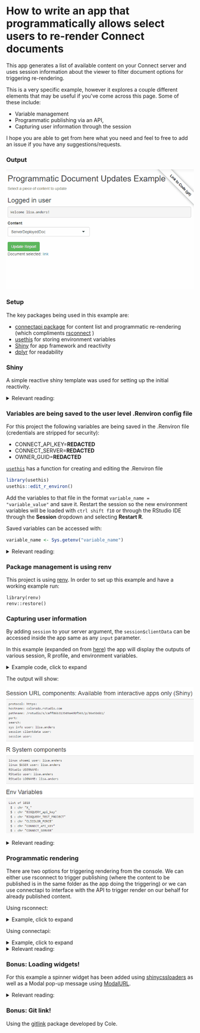 # How to write an app that programmatically allows select users to re-render Connect documents  

This app generates a list of available content on your Connect server and uses session information about the viewer to filter document options for triggering re-rendering. 

This is a very specific example, however it explores a couple different elements that may be useful if you've come across this page. Some of these include: 

 - Variable management
 - Programmatic publishing via an API, 
 - Capturing user information through the session

I hope you are able to get from here what you need and feel to free to add an issue if you have any suggestions/requests. 


### Output

![Triggering the Rmarkdown to generate from a Shiny App](/img/programmatic.gif "Example output")

### Setup

The key packages being used in this example are: 

 - [connectapi package](https://github.com/rstudio/connectapi) for content list and programmatic re-rendering (which compliments  [rsconnect](https://github.com/rstudio/rsconnect) )
 - [usethis](https://usethis.r-lib.org/index.html) for storing environment variables
 - [Shiny](https://shiny.rstudio.com/) for app framework and reactivity
 - [dplyr](https://dplyr.tidyverse.org/) for readability

### Shiny 

A simple reactive shiny template was used for setting up the initial reactivity. 

<details>
  <summary>Relevant reading:</summary>: 

 - Starting template: <https://shiny.rstudio.com/articles/dynamic-ui.html> 
 - Mastering shiny: <https://mastering-shiny.org/action-dynamic.html> 
 - Amazing database shiny app: <https://shanghai.hosting.nyu.edu/data/r/case-4-database-management-shiny.html> 
 - Shiny app as a package: <https://engineering-shiny.org/structuring-project.html> 
 - Converting a shiny app to async: <https://rstudio.github.io/promises/articles/casestudy.html> 
 - Shiny filter based on user inputs for dataframe: <https://stackoverflow.com/questions/72091981/r-shiny-filter-data-based-on-user-input-and-update-the-plot> 
 - Shiny app dealing with json: <https://community.rstudio.com/t/shiny-download-data-with-filter-parameters/80915/6> 
 - Shiny filters: <https://www.rdocumentation.org/packages/shinyfilter/versions/0.1.1> 
 - Build a login page in shiny: <https://www.listendata.com/2019/06/how-to-add-login-page-in-shiny-r.html>

</details>


### Variables are being saved to the user level .Renviron config file

For this project the following variables are being saved in the .Renviron file (credentials are stripped for security): 

 - CONNECT_API_KEY=**REDACTED**
 - CONNECT_SERVER=**REDACTED**
 - OWNER_GUID=**REDACTED**


[`usethis`](https://usethis.r-lib.org/) has a function for creating and editing the .Renviron file

```r
library(usethis)
usethis::edit_r_environ()
```

Add the variables to that file in the format `variable_name = "variable_value"` and save it. Restart the session so the new environment variables will be loaded with `ctrl shift f10` or through the RStudio IDE through the **Session** dropdown and selecting **Restart R**. 

Saved variables can be accessed with:

```r
variable_name <- Sys.getenv("variable_name")
```

 

<details>
  <summary>Relevant reading:</summary>

When working in a more complex environment structure where separate project, site, and user environments are being used [this support article has useful information](https://support.rstudio.com/hc/en-us/articles/360047157094-Managing-R-with-Rprofile-Renviron-Rprofile-site-Renviron-site-rsession-conf-and-repos-conf) with a [deeper dive into R's startup here](https://rviews.rstudio.com/2017/04/19/r-for-enterprise-understanding-r-s-startup/).

</details>

### Package management is using renv

This project is using [renv](https://rstudio.github.io/renv/articles/collaborating.html). In order to set up this example and have a working example run: 

```
library(renv)
renv::restore()
```

### Capturing user information 

By adding `session` to your server argument, the `session$clientData` can be accessed inside the app same as any `input` parameter. 

In this example (expanded on from [here](https://shiny.rstudio.com/articles/client-data.html)) the app will display the outputs of various session, R profile, and environment variables. 

<details>
  <summary>Example code, click to expand</summary>
    
```r
ui <- bootstrapPage(
  h3("Session URL components: Available from interactive apps only (Shiny)"),
  verbatimTextOutput("urlText"),
  
  h3("R System components"),
  verbatimTextOutput("rText"),  
  
  h3("Env Variables"),
  verbatimTextOutput("envvarText")
)

server <- function(input, output, session) {
  
  # Return the components of the URL in a string:
  output$urlText <- renderText({
    paste(sep = "",
          "protocol: ", session$clientData$url_protocol, "\n",
          "hostname: ", session$clientData$url_hostname, "\n",
          "pathname: ", session$clientData$url_pathname, "\n",
          "port: ",     session$clientData$url_port,     "\n",
          "search: ",   session$clientData$url_search,   "\n",
          "sys info user: ",   Sys.info()[["user"]],   "\n",
          "session clientdata user: ",   session$clientData$user,   "\n",
          "session user: ",   session$user,   "\n"
    )
  })
  
  # Return R system values
  output$rText <- renderText({
    paste(sep = "",
          "linux whoami user: ",   system("whoami", intern=T),   "\n",
          "linux $USER user: ",   system('echo "$USER"', intern=T),   "\n",
          "RStudio USERNAME: ",   Sys.getenv("USERNAME"),   "\n",
          "RStudio user: ",   Sys.info()["user"],   "\n",
          "RStudio LOGNAME: ",   Sys.getenv("LOGNAME"),   "\n"
    )
  })
  
  # Environment parameters
  output$envvarText <- renderText({
    paste(
      capture.output(
        # Uncomment this to see environment variables and values 
        # str(as.list(Sys.getenv()))
        
        # Environment variable names only 
        str(as.list(names(as.data.frame(as.list(Sys.getenv())))))
      ),
      collapse = "\n"
    )
  })
}

shinyApp(ui, server)

```

</details>

The output will show: 

![alt text](/img/session-image.PNG "Example output")


<details>
  <summary>Relevant reading:</summary>

 - [https://shiny.rstudio.com/articles/client-data.html](https://shiny.rstudio.com/articles/client-data.html)
 - [https://shiny.rstudio.com/articles/permissions.html](https://shiny.rstudio.com/articles/permissions.html)
 - [https://shiny.rstudio.com/reference/shiny/latest/session.html](https://shiny.rstudio.com/reference/shiny/latest/session.html)
 - [https://stackoverflow.com/questions/62546575/how-to-get-users-information-in-rshiny](https://stackoverflow.com/questions/62546575/how-to-get-users-information-in-rshiny)
 - [https://community.rstudio.com/t/identifying-current-user-in-rstudio-connect/33626/4](https://community.rstudio.com/t/identifying-current-user-in-rstudio-connect/33626/4)
 
 - Blog post on shiny usage tracking: <https://www.rstudio.com/blog/track-shiny-app-use-server-api/> 
 - Blog post about connect in general: <https://www.rstudio.com/blog/sharing-shiny-apps-on-rstudio-connect/> 
 - Sean Lopps article about using Connect with usage tracking: <https://shiny.rstudio.com/articles/usage-metrics.html> 
 - Filtering app based on viewer location: <https://stackoverflow.com/questions/40795172/shiny-how-to-filter-data-based-on-location-of-user-input-data> 
 - Tracking user activity support article: <https://support.rstudio.com/hc/en-us/articles/360041320233-How-do-I-track-user-activity-within-a-Shiny-application-> 
 - Great post from a user with rstudio connect getting user info: <https://stackoverflow.com/questions/62546575/how-to-get-users-information-in-rshiny>
 
 - The sales report app writeup: <https://shiny.rstudio.com/articles/permissions.html> 
 - The sales app code, at least the original version of it before it was moved: <https://github.com/Tavpritesh/shiny-dev-gallery/tree/master/personalized-ui> 
 - The docker repo, archived, with the sales app: <https://github.com/rstudio/docker-shiny-gallery/tree/master/ssp-personalized-ui> 

</details>

### Programmatic rendering 

There are two options for triggering rendering from the console. We can either use rsconnect to trigger publishing (where the content to be published is in the same folder as the app doing the triggering) or we can use connectapi to interface with the API to trigger render on our behalf for already published content. 

Using rsconnect: 

<details>
  <summary>Example, click to expand</summary>

This is the most basic version of publishing, showing the bare minimum that needs to be contained in order to successful deploy an app programmatically: 

```r
library(rsconnect)

rsconnect::writeManifest()

rsconnect::deployApp(
  appDir = getwd(),
  #appFiles = NULL,
  account = "lisa.anders",
  server = "colorado.rstudio.com"
)
```

This will attempt to deploy to the defined appId. If the content types don't match (for example, overwriting a shiny app with a static rmarkdown), then it will throw an error. User will be prompted for whether or not they want to overwrite the existing content in the Console window. 

```r
library(rsconnect)

rsconnect::writeManifest()

rsconnect::deployApp(
  appDir = getwd(),
  appId = "12929",
  #account = "lisa.anders",
  server = "colorado.rstudio.com",
  forceUpdate = TRUE
)
```

We can also run this without needing user inputs by forcing the content to be overwritten without prompting with forceUpdate = TRUE and by authenticating to the server using an API rather than through the GUI. 

```r
addConnectServer(Sys.getenv("CONNECT_SERVER"), "myserver")

# Connecting account via API key
rsconnect::connectApiUser(
  account = "lisa.anders",
  server = "myserver",
  apiKey = Sys.getenv("CONNECT_API_KEY"),
  forceUpdate = TRUE
)

message("Please wait, publishing")

rsconnect::deployApp(
  appDir = getwd(),
  appId = "12929",
  forceUpdate = TRUE
)
```

</details>


Using connectapi: 

<details>
  <summary>Example, click to expand</summary>

```r
library(rsconnect)
library(connectapi)
library(dplyr)

client <- connectapi::connect(
  server = Sys.getenv("CONNECT_SERVER"),
  api_key = Sys.getenv("CONNECT_API_KEY")
)

# Get list of all users so I can find my guid
users <- get_users(client, limit = Inf)

# Get list of pieces of content that I've deployed, so we can select a piece to re-deploy
content <- get_content(client, owner_guid = Sys.getenv("OWNER_GUID"), limit = Inf) %>%
  filter(grepl("rmd-static", app_mode, ignore.case = TRUE))

# Get details about a specific content item we want to trigger and any variants that already exist 
rmd_content <- content_item(client, "caffdf48-1f24-43c1-93a9-d0da6765abf1")
rmd_content_variant <- get_variant_default(rmd_content)

# Create object that will execute a variant on demand
my_rendering <- variant_render(rmd_content_variant)

# Trigger render, poll task while waiting for information about a deployment and message out the result. 
poll_task(my_rendering)

# Returns all renderings / content for a particular variant.
variant_history <- get_variant_renderings(rmd_content_variant)
```

</details>

<details>
  <summary>Relevant reading:</summary>

 - [connectapi package](https://github.com/rstudio/connectapi) for content list and programmatic re-rendering (which compliments   -  -  - [rsconnect](https://github.com/rstudio/rsconnect) )
 - [RStudio Connect: Server API Cookbook](https://docs.rstudio.com/connect/cookbook/deploying/)
 - [connectapi render](https://pkgs.rstudio.com/connectapi/reference/render.html)
 - [connectapi](https://pkgs.rstudio.com/connectapi/index.html)
 - [connectapi git](https://github.com/rstudio/connectapi)
 - [Community post on programmatic publishing](https://community.rstudio.com/t/programmatically-triggering-re-rendering-of-rmarkdown-document-hosted-on-rstudioconnect/61028)

</details>

### Bonus: Loading widgets! 

For this example a spinner widget has been added using [shinycssloaders](https://github.com/daattali/shinycssloaders) as well as a Modal pop-up message using [ModalURL](https://shiny.rstudio.com/reference/shiny/1.6.0/urlModal.html). 


<details>
  <summary>Relevant reading:</summary>

 - Progress bars: <https://shiny.rstudio.com/articles/progress.html> 
 - On best practices and preventing kicking off a ton of updates: <https://www.r-bloggers.com/2018/07/long-running-tasks-with-shiny-challenges-and-solutions/> Showing notifications: <https://shiny.rstudio.com/articles/notifications.html> 
 - Dean's blog post on busy indicator's: <https://deanattali.com/blog/advanced-shiny-tips/#busy-indicator>
 - Example of ModalURL: <https://community.rstudio.com/t/how-to-embed-a-hyperlink-in-modaldialog-text/52420>
 - One day I hope to understand and use isolation: <https://shiny.rstudio.com/articles/isolation.html> 
 - Tangentially related interesting post about closure error messages: <https://coolbutuseless.github.io/2019/02/12/object-of-type-closure-is-not-subsettable/> 

</details>


### Bonus: Git link! 

Using the [gitlink](https://github.com/colearendt/gitlink) package developed by Cole. 




